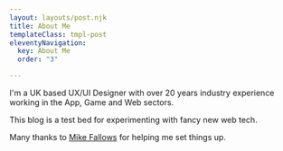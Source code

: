 ```yaml
---
layout: layouts/post.njk
title: About Me
templateClass: tmpl-post
eleventyNavigation:
  key: About Me
  order: "3"

---
```

I'm a UK based UX/UI Designer with over 20 years industry experience working in the App, Game and Web sectors. 

This blog is a test bed for experimenting with fancy new web tech.

Many thanks to [Mike Fallows](https://mikefallows.com "Mike's website") for helping me set things up. 